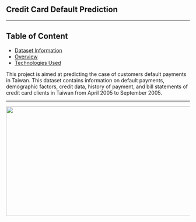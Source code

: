 ## Credit Card Default Prediction

--------------------------------------------
## Table of Content

  * [Dataset Information](#dataset-information)
  * [Overview](#overview)
  * [Technologies Used](#technologies-used)

This project is aimed at predicting the case of customers default payments in Taiwan.
This dataset contains information on default payments, demographic factors, credit data, history of payment, and bill statements of credit card clients in Taiwan from April 2005 to September 2005.

---------------------------------------------------------------------------------------------------------------------------------------------------------------------------------
<img target="_blank" src="https://images.app.goo.gl/kKFAyyDuFDW3WmS5A.png" width=1000; height=300>
